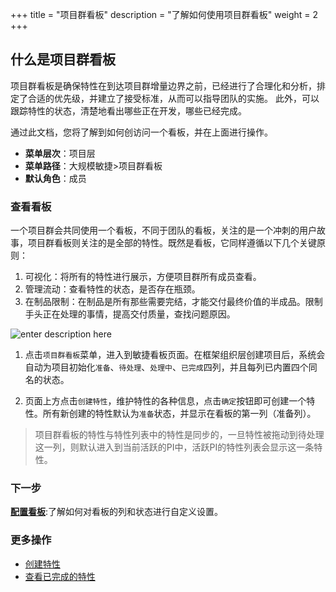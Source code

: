 ﻿+++
title = "项目群看板"
description = "了解如何使用项目群看板"
weight = 2
+++

## 什么是项目群看板

项目群看板是确保特性在到达项目群增量边界之前，已经进行了合理化和分析，排定了合适的优先级，并建立了接受标准，从而可以指导团队的实施。
此外，可以跟踪特性的状态，清楚地看出哪些正在开发，哪些已经完成。

通过此文档，您将了解到如何创访问一个看板，并在上面进行操作。

- **菜单层次**：项目层
- **菜单路径**：大规模敏捷>项目群看板
- **默认角色**：成员

### 查看看板
    
一个项目群会共同使用一个看板，不同于团队的看板，关注的是一个冲刺的用户故事，项目群看板则关注的是全部的特性。既然是看板，它同样遵循以下几个关键原则：

1. 可视化：将所有的特性进行展示，方便项目群所有成员查看。
2. 管理流动：查看特性的状态，是否存在瓶颈。
3. 在制品限制：在制品是所有那些需要完结，才能交付最终价值的半成品。限制手头正在处理的事情，提高交付质量，查找问题原因。

![enter description here](/docs/user-guide/safe/group-kanban/img/index_1.png)

1. 点击`项目群看板`菜单，进入到敏捷看板页面。在框架组织层创建项目后，系统会自动为项目初始化`准备`、`待处理`、`处理中`、`已完成`四列，并且每列已内置四个同名的状态。 
 
2. 页面上方点击`创建特性`，维护特性的各种信息，点击`确定`按钮即可创建一个特性。所有新创建的特性默认为`准备`状态，并显示在看板的第一列（准备列）。

<blockquote class="note">
项目群看板的特性与特性列表中的特性是同步的，一旦特性被拖动到待处理这一列，则默认进入到当前活跃的PI中，活跃PI的特性列表会显示这一条特性。
</blockquote>



### 下一步

[**配置看板**](../group-kanban/manage-kanban):了解如何对看板的列和状态进行自定义设置。


### 更多操作

- [创建特性](../feature-list/create-feature)
- [查看已完成的特性](../feature-list/search)
